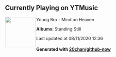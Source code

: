 ## Currently Playing on YTMusic

[<img align="left" width="100" src="https://lh3.googleusercontent.com/ZTKcuvN7pPtGraP8wmWfm6yVajkB63W53e5h3S0JWh14XxR-eW5TfjQF3Mi3dnqSQte92HAvjZ2XFdzK">](https://music.youtube.com/channel/UCbtGVbEiLOtjWBafQL_H2ww)

Young Bro - Mind on Heaven

**Albums**: Standing Still

Last updated at 08/11/2020 12:36

#### Generated with [20chan/github-now](https://github.com/20chan/github-now)


<!--
**20chan/20chan** is a ✨ _special_ ✨ repository because its `README.md` (this file) appears on your GitHub profile.

Here are some ideas to get you started:

- 🔭 I’m currently working on ...
- 🌱 I’m currently learning ...
- 👯 I’m looking to collaborate on ...
- 🤔 I’m looking for help with ...
- 💬 Ask me about ...
- 📫 How to reach me: ...
- 😄 Pronouns: ...
- ⚡ Fun fact: ...
-->
